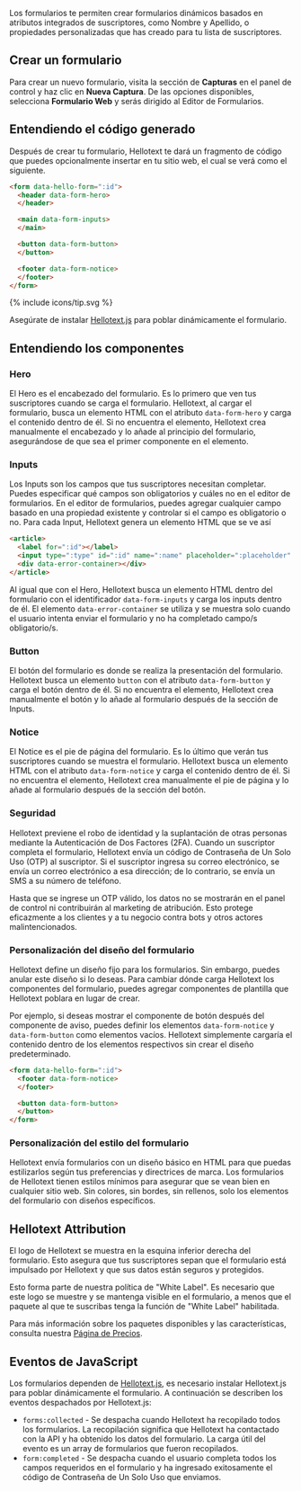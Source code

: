 Los formularios te permiten crear formularios dinámicos basados en atributos integrados de suscriptores, 
como Nombre y Apellido, o propiedades personalizadas que has creado para tu lista de suscriptores.

## Crear un formulario

Para crear un nuevo formulario, visita la sección de **Capturas** en el panel de control y haz clic en **Nueva Captura**. 
De las opciones disponibles, selecciona **Formulario Web** y serás dirigido al Editor de Formularios.

## Entendiendo el código generado

Después de crear tu formulario, Hellotext te dará un fragmento de código que puedes opcionalmente insertar en tu sitio web, 
el cual se verá como el siguiente.

```html
<form data-hello-form=":id">
  <header data-form-hero>
  </header>

  <main data-form-inputs>
  </main>

  <button data-form-button>
  </button>

  <footer data-form-notice>
  </footer>
</form>
```

<div class="note--lavender-light flex space-x-2 justify-center items-center">
  {% include icons/tip.svg %}

  <p>
    Asegúrate de instalar <a class="active" target="_blank" href="https://github.com/hellotext/hellotext.js">Hellotext.js</a> para poblar dinámicamente el formulario.
  </p>
</div>

## Entendiendo los componentes

### Hero

El Hero es el encabezado del formulario. Es lo primero que ven tus suscriptores cuando se carga el formulario. 
Hellotext, al cargar el formulario, busca un elemento HTML con el atributo `data-form-hero` y carga el contenido dentro de él. 
Si no encuentra el elemento, Hellotext crea manualmente el encabezado y lo añade al principio del formulario, asegurándose de que sea el primer componente en el elemento.

### Inputs

Los Inputs son los campos que tus suscriptores necesitan completar. Puedes especificar qué campos son obligatorios y cuáles no en el editor de formularios.
En el editor de formularios, puedes agregar cualquier campo basado en una propiedad existente y controlar si el campo es obligatorio o no. Para cada Input, Hellotext genera un elemento HTML que se ve así

```html
<article>
  <label for=":id"></label>
  <input type=":type" id=":id" name=":name" placeholder=":placeholder" required>
  <div data-error-container></div>
</article>
```

Al igual que con el Hero, Hellotext busca un elemento HTML dentro del formulario con el identificador `data-form-inputs` 
y carga los inputs dentro de él. El elemento `data-error-container` se utiliza y se muestra solo cuando el usuario intenta enviar el formulario y no ha completado campo/s obligatorio/s.

### Button

El botón del formulario es donde se realiza la presentación del formulario. 
Hellotext busca un elemento `button` con el atributo `data-form-button` y carga el botón dentro de él. 
Si no encuentra el elemento, Hellotext crea manualmente el botón y lo añade al formulario después de la sección de Inputs.

### Notice

El Notice es el pie de página del formulario. Es lo último que verán tus suscriptores cuando se muestra el formulario. 
Hellotext busca un elemento HTML con el atributo `data-form-notice` y carga el contenido dentro de él. 
Si no encuentra el elemento, Hellotext crea manualmente el pie de página y lo añade al formulario después de la sección del botón.

### Seguridad

Hellotext previene el robo de identidad y la suplantación de otras personas mediante la Autenticación de Dos Factores (2FA). 
Cuando un suscriptor completa el formulario, Hellotext envía un código de Contraseña de Un Solo Uso (OTP) al suscriptor. 
Si el suscriptor ingresa su correo electrónico, se envía un correo electrónico a esa dirección; de lo contrario, se envía un SMS a su número de teléfono.

Hasta que se ingrese un OTP válido, los datos no se mostrarán en el panel de control ni contribuirán al marketing de atribución. 
Esto protege eficazmente a los clientes y a tu negocio contra bots y otros actores malintencionados.

### Personalización del diseño del formulario

Hellotext define un diseño fijo para los formularios. Sin embargo, puedes anular este diseño si lo deseas. 
Para cambiar dónde carga Hellotext los componentes del formulario, puedes agregar componentes de plantilla que Hellotext poblara en lugar de crear.

Por ejemplo, si deseas mostrar el componente de botón después del componente de aviso,
puedes definir los elementos `data-form-notice` y `data-form-button` como elementos vacíos. 
Hellotext simplemente cargaría el contenido dentro de los elementos respectivos sin crear el diseño predeterminado.

```html
<form data-hello-form=":id">
  <footer data-form-notice>
  </footer>

  <button data-form-button>
  </button>
</form>
```

### Personalización del estilo del formulario

Hellotext envía formularios con un diseño básico en HTML para que puedas estilizarlos según tus preferencias y directrices 
de marca. Los formularios de Hellotext tienen estilos mínimos para asegurar que se vean bien en cualquier sitio web. 
Sin colores, sin bordes, sin rellenos, solo los elementos del formulario con diseños específicos.

## Hellotext Attribution

El logo de Hellotext se muestra en la esquina inferior derecha del formulario. 
Esto asegura que tus suscriptores sepan que el formulario está impulsado por Hellotext y que sus datos están seguros y protegidos.

Esto forma parte de nuestra política de "White Label". Es necesario que este logo se muestre y se mantenga visible en el 
formulario, a menos que el paquete al que te suscribas tenga la función de "White Label" habilitada.

Para más información sobre los paquetes disponibles y las características, 
consulta nuestra [Página de Precios](https://www.hellotext.com/pricing).

## Eventos de JavaScript

Los formularios dependen de [Hellotext.js](https://github.com/hellotext/hellotext.js), es necesario instalar Hellotext.js para poblar dinámicamente el formulario. A continuación se describen los eventos despachados por Hellotext.js:

- `forms:collected` - Se despacha cuando Hellotext ha recopilado todos los formularios. La recopilación significa que Hellotext ha contactado con la API y ha obtenido los datos del formulario. La carga útil del evento es un array de formularios que fueron recopilados.
- `form:completed` - Se despacha cuando el usuario completa todos los campos requeridos en el formulario y ha ingresado exitosamente el código de Contraseña de Un Solo Uso que enviamos.
